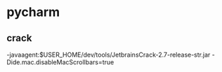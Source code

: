 # pycharm

## crack
-javaagent:$USER_HOME/dev/tools/JetbrainsCrack-2.7-release-str.jar
-Dide.mac.disableMacScrollbars=true
